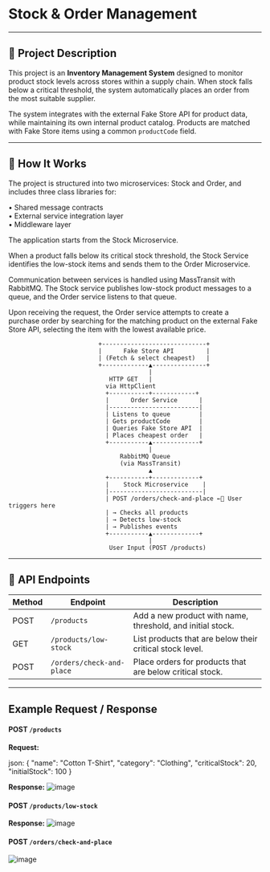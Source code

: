 # Stock & Order Management

---

## 📖 Project Description

This project is an **Inventory Management System** designed to monitor product stock levels across stores within a supply chain. When stock falls below a critical threshold, the system automatically places an order from the most suitable supplier.

The system integrates with the external Fake Store API for product data, while maintaining its own internal product catalog. Products are matched with Fake Store items using a common `productCode` field.

---

## 🚀 How It Works

The project is structured into two microservices: Stock and Order, and includes three class libraries for:

• Shared message contracts  
• External service integration layer  
• Middleware layer 

The application starts from the Stock Microservice.

When a product falls below its critical stock threshold, the Stock Service identifies the low-stock items and sends them to the Order Microservice.

Communication between services is handled using MassTransit with RabbitMQ. The Stock service publishes low-stock product messages to a queue, and the Order service listens to that queue.

Upon receiving the request, the Order service attempts to create a purchase order by searching for the matching product on the external Fake Store API, selecting the item with the lowest available price.

                             +-----------------------------+
                             |      Fake Store API         |
                             | (Fetch & select cheapest)   |
                             +-------------▲---------------+
                                           |
                                HTTP GET   |
                               via HttpClient
                               +-----------+------------+
                               |      Order Service      |
                               |-------------------------|
                               | Listens to queue        |
                               | Gets productCode        |
                               | Queries Fake Store API  |
                               | Places cheapest order   |
                               +-----------▲-------------+
                                           |
                                   RabbitMQ Queue
                                   (via MassTransit)
                                           ▲
                               +-----------+-------------+
                               |    Stock Microservice    |
                               |--------------------------|
                               | POST /orders/check-and-place ←🔁 User triggers here
                               | → Checks all products
                               | → Detects low-stock
                               | → Publishes events
                               +-----------▲-------------+
                                           |
                                User Input (POST /products)




---

## 🔧 API Endpoints

| Method | Endpoint                 | Description                                          |
|--------|--------------------------|------------------------------------------------------|
| POST   | `/products`              | Add a new product with name, threshold, and initial stock. |
| GET    | `/products/low-stock`    | List products that are below their critical stock level.    |
| POST   | `/orders/check-and-place`| Place orders for products that are below critical stock.    |

---

## Example Request / Response

#### POST `/products`  

**Request:**

json:
{
  "name": "Cotton T-Shirt",
  "category": "Clothing",
  "criticalStock": 20,
  "initialStock": 100
}

**Response:**
![image](https://github.com/user-attachments/assets/751a4356-e726-4512-b724-07bd4884b706)


#### POST `/products/low-stock`  

**Response:**
![image](https://github.com/user-attachments/assets/60c97b4f-b4ee-4341-bf02-53ecf2414ac7)


#### POST `/orders/check-and-place`  
![image](https://github.com/user-attachments/assets/2ea2fa49-8079-40cf-9346-e219c7ea298b)




